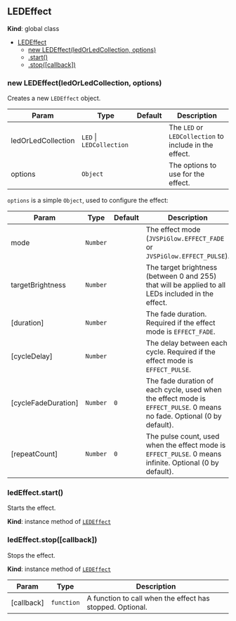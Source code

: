 <a name="LEDEffect"></a>
## LEDEffect
**Kind**: global class  

* [LEDEffect](#LEDEffect)
  * [new LEDEffect(ledOrLedCollection, options)](#new_LEDEffect_new)
  * [.start()](#LEDEffect+start)
  * [.stop([callback])](#LEDEffect+stop)

<a name="new_LEDEffect_new"></a>
### new LEDEffect(ledOrLedCollection, options)
Creates a new `LEDEffect` object.


| Param | Type | Default | Description |
| --- | --- | --- | --- |
| ledOrLedCollection | <code>LED</code> &#124; <code>LEDCollection</code> |  | The `LED` or `LEDCollection` to include in the effect. |
| options | <code>Object</code> |  | The options to use for the effect. |

`options` is a simple `Object`, used to configure the effect:

| Param | Type | Default | Description |
| --- | --- | --- | --- |
| mode | <code>Number</code> |  | The effect mode (`JVSPiGlow.EFFECT_FADE` or `JVSPiGlow.EFFECT_PULSE`). |
| targetBrightness | <code>Number</code> |  | The target brightness (between 0 and 255) that will be applied to all LEDs included in the effect. |
| [duration] | <code>Number</code> |  | The fade duration. Required if the effect mode is `EFFECT_FADE`. |
| [cycleDelay] | <code>Number</code> |  | The delay between each cycle. Required if the effect mode is `EFFECT_PULSE`. |
| [cycleFadeDuration] | <code>Number</code> | <code>0</code> | The fade duration of each cycle, used when the effect mode is `EFFECT_PULSE`. 0 means no fade. Optional (0 by default). |
| [repeatCount] | <code>Number</code> | <code>0</code> | The pulse count, used when the effect mode is `EFFECT_PULSE`. 0 means infinite. Optional (0 by default). |

<a name="LEDEffect+start"></a>
### ledEffect.start()
Starts the effect.

**Kind**: instance method of <code>[LEDEffect](#LEDEffect)</code>  
<a name="LEDEffect+stop"></a>
### ledEffect.stop([callback])
Stops the effect.

**Kind**: instance method of <code>[LEDEffect](#LEDEffect)</code>  

| Param | Type | Description |
| --- | --- | --- |
| [callback] | <code>function</code> | A function to call when the effect has stopped. Optional. |